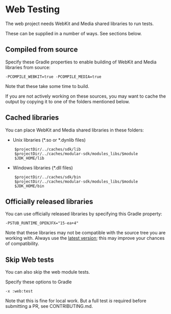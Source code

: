 # Web Testing

The web project needs WebKit and Media shared libraries to run tests.

These can be supplied in a number of ways. See sections below.

## Compiled from source

Specify these Gradle properties to enable building of WebKit and Media libraries from source:

    -PCOMPILE_WEBKIT=true -PCOMPILE_MEDIA=true

Note that these take some time to build.

If you are not actively working on these sources, you may want to cache the output by copying it to one of the folders mentioned below.


## Cached libraries

You can place WebKit and Media shared libraries in these folders:

* Unix libraries (*.so or *.dynlib files)
````
    $projectDir/../caches/sdk/lib
    $projectDir/../caches/modular-sdk/modules_libs/$module
    $JDK_HOME/lib
````

* Windows libraries (*.dll files)
````
    $projectDir/../caches/sdk/bin
    $projectDir/../caches/modular-sdk/modules_libs/$module
    $JDK_HOME/bin
````

## Officially released libraries

You can use officially released libraries by specifying this Gradle property:

    -PSTUB_RUNTIME_OPENJFX="15-ea+4"

Note that these libraries may not be compatible with the source tree you are working with. Always use the [latest version](https://search.maven.org/search?q=g:org.openjfx%20AND%20a:javafx); this may improve your chances of compatibility.


## Skip Web tests

You can also skip the web module tests.

Specify these options to Gradle

    -x :web:test

Note that this is fine for local work. But a full test *is* required before submitting a PR, see CONTRIBUTING.md.
